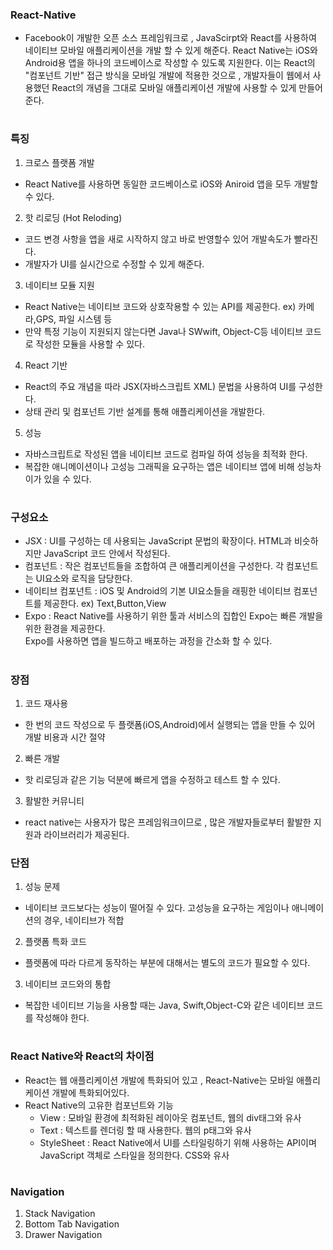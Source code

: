 ### React-Native
- Facebook이 개발한 오픈 소스 프레임워크로 , JavaScirpt와 React를 사용하여 네이티브 모바일 애플리케이션을
  개발 할 수 있게 해준다. React Native는 iOS와 Android용 앱을 하나의 코드베이스로 작성할 수 있도록 지원한다.
  이는 React의 "컴포넌트 기반" 접근 방식을 모바일 개발에 적용한 것으로 , 개발자들이 웹에서 사용했던 React의
  개념을 그대로 모바일 애플리케이션 개발에 사용할 수 있게 만들어 준다.
#
### 특징
1. 크로스 플랫폼 개발
- React Native를 사용하면 동일한 코드베이스로 iOS와 Aniroid 앱을 모두 개발할 수 있다.
2. 핫 리로딩 (Hot Reloding)
- 코드 변경 사항을 앱을 새로 시작하지 않고 바로 반영할수 있어 개발속도가 빨라진다.
- 개발자가 UI를 실시간으로 수정할 수 있게 해준다.
3. 네이티브 모듈 지원
- React Native는 네이티브 코드와 상호작용할 수 있는 API를 제공한다. ex) 카메라,GPS, 파일 시스템 등
- 만약 특정 기능이 지원되지 않는다면 Java나 SWwift, Object-C등 네이티브 코드로 작성한 모듈을 사용할 수 있다.
4. React 기반
- React의 주요 개념을 따라 JSX(자바스크립트 XML) 문법을 사용하여 UI를 구성한다.
- 상태 관리 및 컴포넌트 기반 설계를 통해 애플리케이션을 개발한다.
5. 성능
- 자바스크립트로 작성된 앱을 네이티브 코드로 컴파일 하여 성능을 최적화 한다.
- 복잡한 애니메이션이나 고성능 그래픽을 요구하는 앱은 네이티브 앱에 비해 성능차이가 있을 수 있다.
#
### 구성요소
- JSX : UI를 구성하는 데 사용되는 JavaScript 문법의 확장이다. HTML과 비슷하지만 JavaScript 코드 안에서 작성된다.
- 컴포넌트 : 작은 컴포넌트들을 조합하여 큰 애플리케이션을 구성한다. 각 컴포넌트는 UI요소와 로직을 담당한다.
- 네이티브 컴포넌트 : iOS 및 Android의 기본 UI요소들을 래핑한 네이티브 컴포넌트를 제공한다. ex) Text,Button,View
- Expo : React Native를 사용하기 위한 툴과 서비스의 집합인 Expo는 빠른 개발을 위한 환경을 제공한다.  
          Expo를 사용하면 앱을 빌드하고 배포하는 과정을 간소화 할 수 있다.
#
### 장점
1. 코드 재사용
- 한 번의 코드 작성으로 두 플랫폼(iOS,Android)에서 실행되는 앱을 만들 수 있어 개발 비용과 시간 절약
2. 빠른 개발
- 핫 리로딩과 같은 기능 덕분에 빠르게 앱을 수정하고 테스트 할 수 있다.
3. 활발한 커뮤니티
- react native는 사용자가 많은 프레임워크이므로 , 많은 개발자들로부터 활발한 지원과 라이브러리가 제공된다.

### 단점
1. 성능 문제
- 네이티브 코드보다는 성능이 떨어질 수 있다. 고성능을 요구하는 게임이나 애니메이션의 경우, 네이티브가 적합
2. 플랫폼 특화 코드
- 플렛폼에 따라 다르게 동작하는 부분에 대해서는 별도의 코드가 필요할 수 있다.
3. 네이티브 코드와의 통합
- 복잡한 네이티브 기능을 사용할 때는 Java, Swift,Object-C와 같은 네이티브 코드를 작성해야 한다.
#

### React Native와 React의 차이점
- React는 웹 애플리케이션 개발에 특화되어 있고 , React-Native는 모바일 애플리케이션 개발에 특화되어있다.
- React Native의 고유한 컴포넌트와 기능
  - View : 모바일 환경에 최적화된 레이아웃 컴포넌트, 웹의 div태그와 유사
  - Text : 텍스트를 렌더링 할 때 사용한다. 웹의 p태그와 유사
  - StyleSheet : React Native에서 UI를 스타일링하기 위해 사용하는 API이며  
                     JavaScript 객체로 스타일을 정의한다. CSS와 유사

#
### Navigation
1. Stack Navigation
2. Bottom Tab Navigation
3. Drawer Navigation
